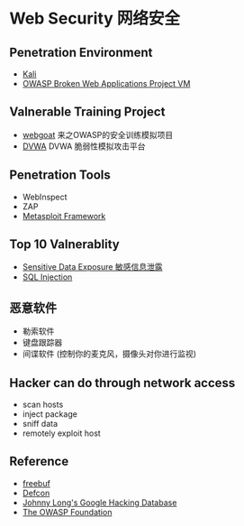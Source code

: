 
# Web Security 网络安全

## Penetration Environment

- [Kali](./kali-guide.md)
- [OWASP Broken Web Applications Project VM](https://www.owasp.org/index.php/OWASP_Broken_Web_Applications_Project)

## Valnerable Training Project

- [webgoat](<https://www.owasp.org/index.php/Webgoat>) 来之OWASP的安全训练模拟项目
- [DVWA](http://www.dvwa.co.uk/) DVWA 脆弱性模拟攻击平台

## Penetration Tools

- WebInspect
- ZAP
- [Metasploit Framework](./kali-guide.md##Install-metasploit)

## Top 10 Valnerablity

- [Sensitive Data Exposure 敏感信息泄露](./top-10-valnerabilities/sensitive-data-exposure.md)
- [SQL Injection](./top-10-valnerabilities/sql-injection.md)

## 恶意软件

- 勒索软件
- 键盘跟踪器
- 间谍软件 (控制你的麦克风，摄像头对你进行监视)

## Hacker can do through network access

- scan hosts
- inject package
- sniff data
- remotely exploit host

## Reference

- [freebuf](http://www.freebuf.com/)
- [Defcon](https://defcon.org)
- [Johnny Long's Google Hacking Database](https://www.exploit-db.com/google-hacking-database)
- [The OWASP Foundation](https://www.owasp.org/index.php/Main_Page)
